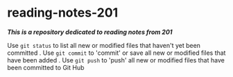 # reading-notes-201
***This is a repository dedicated to reading notes from 201***

Use `git status` to list all new or modified files that haven't yet been committed
.
Use `git commit` to 'commit' or save all new or modified files that have been added
.
Use `git push` to 'push' all new or modified files that have been committed to Git Hub
